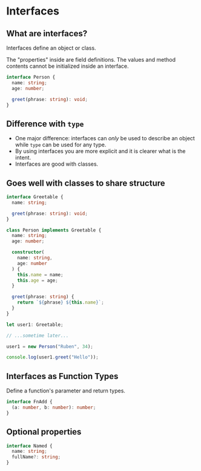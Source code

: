 # Interfaces

## What are interfaces?

Interfaces define an object or class.

The "properties" inside are field definitions. The values and method contents cannot be initialized inside an interface.

```ts
interface Person {
  name: string;
  age: number;

  greet(phrase: string): void;
}
```

## Difference with `type`

- One major difference: interfaces can _only_ be used to describe an object while `type` can be used for any type.
- By using interfaces you are more explicit and it is clearer what is the intent.
- Interfaces are good with classes.

## Goes well with classes to share structure

```ts
interface Greetable {
  name: string;

  greet(phrase: string): void;
}

class Person implements Greetable {
  name: string;
  age: number;

  constructor(
    name: string,
    age: number
  ) {
    this.name = name;
    this.age = age;
  }

  greet(phrase: string) {
    return `${phrase} ${this.name}`;
  }
}

let user1: Greetable;

// ...sometime later...

user1 = new Person("Ruben", 34);

console.log(user1.greet("Hello"));
```

## Interfaces as Function Types

Define a function's parameter and return types.

```ts
interface FnAdd {
  (a: number, b: number): number;
}
```

## Optional properties

```ts
interface Named {
  name: string;
  fullName?: string;
}
```
